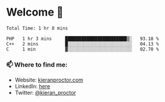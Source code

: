 # Welcome 🦘

<!--START_SECTION:waka-->

```text
Total Time: 1 hr 8 mins

PHP   1 hr 3 mins     ███████████████████████▒░   93.18 %
C++   2 mins          █░░░░░░░░░░░░░░░░░░░░░░░░   04.13 %
C     1 min           ▓░░░░░░░░░░░░░░░░░░░░░░░░   02.70 %
```

<!--END_SECTION:waka-->

### 📫 Where to find me:

-   Website: [kieranproctor.com](https://kieranproctor.com/)
-   LinkedIn: [here](https://www.linkedin.com/in/kieran-proctor-086b5a159/)
-   Twitter: [@kieran_proctor](https://twitter.com/kieran_proctor)
